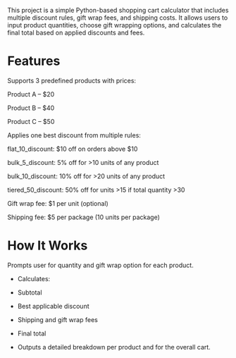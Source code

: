 This project is a simple Python-based shopping cart calculator that includes multiple discount rules, gift wrap fees, and shipping costs. It allows users to input product quantities, choose gift wrapping options, and calculates the final total based on applied discounts and fees.

# Features

Supports 3 predefined products with prices:

Product A – $20

Product B – $40

Product C – $50

Applies one best discount from multiple rules:

flat_10_discount: $10 off on orders above $10

bulk_5_discount: 5% off for >10 units of any product

bulk_10_discount: 10% off for >20 units of any product

tiered_50_discount: 50% off for units >15 if total quantity >30

Gift wrap fee: $1 per unit (optional)

Shipping fee: $5 per package (10 units per package)

# How It Works

Prompts user for quantity and gift wrap option for each product.

- Calculates:

- Subtotal

- Best applicable discount

- Shipping and gift wrap fees

- Final total

- Outputs a detailed breakdown per product and for the overall cart.
